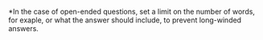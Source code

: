 *In the case of open-ended questions, set a limit on the number of words, for exaple, or what the answer should include, to prevent long-winded answers. 